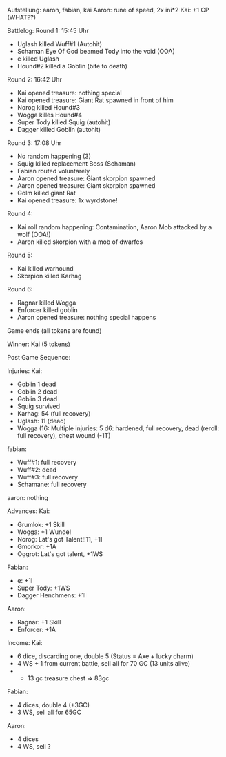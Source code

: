 Aufstellung: aaron, fabian, kai
Aaron: rune of speed, 2x ini*2
Kai: +1 CP (WHAT??)

Battlelog:
Round 1: 15:45 Uhr
* Uglash killed Wuff#1 (Autohit)
* Schaman Eye Of God beamed Tody into the void (OOA)
* e killed Uglash
* Hound#2 killed a Goblin (bite to death)

Round 2:  16:42 Uhr
* Kai opened treasure: nothing special
* Kai opened treasure: Giant Rat spawned in front of him
* Norog killed Hound#3
* Wogga killes Hound#4
* Super Tody killed Squig (autohit)
* Dagger killed Goblin (autohit)

Round 3: 17:08 Uhr
* No random happening (3)
* Squig killed replacement Boss (Schaman)
* Fabian routed voluntarely
* Aaron opened treasure: Giant skorpion spawned
* Aaron opened treasure: Giant skorpion spawned
* Golm killed giant Rat
* Kai opened treasure: 1x wyrdstone!

Round 4: 
* Kai roll random happening: Contamination, Aaron Mob attacked by a wolf (OOA!)
* Aaron killed skorpion with a mob of dwarfes

Round 5:
* Kai killed warhound
* Skorpion killed Karhag

Round 6:
* Ragnar killed Wogga
* Enforcer killed goblin
* Aaron opened treasure: nothing special happens

Game ends (all tokens are found)

Winner: Kai (5 tokens)

Post Game Sequence:

Injuries:
Kai:
* Goblin 1 dead
* Goblin 2 dead
* Goblin 3 dead
* Squig survived
* Karhag: 54 (full recovery)
* Uglash: 11 (dead)
* Wogga (16: Multiple injuries: 5 d6: hardened, full recovery, dead (reroll: full recovery), chest wound (-1T)

fabian:
* Wuff#1: full recovery
* Wuff#2: dead
* Wuff#3: full recovery
* Schamane: full recovery

aaron:
nothing

Advances:
Kai:
* Grumlok: +1 Skill
* Wogga: +1 Wunde!
* Norog: Lat's got Talent!!11, +1I
* Gmorkor: +1A
* Oggrot: Lat's got talent, +1WS

Fabian:
* e: +1I
* Super Tody: +1WS
* Dagger Henchmens: +1I

Aaron:
* Ragnar: +1 Skill
* Enforcer: +1A

Income:
Kai:
* 6 dice, discarding one, double 5 (Status = Axe + lucky charm)
* 4 WS + 1 from current battle, sell all for 70 GC (13 units alive)
* + 13 gc treasure chest
=> 83gc

Fabian:
* 4 dices, double 4 (+3GC)
* 3 WS, sell all for 65GC

Aaron:
* 4 dices
* 4 WS, sell ?


